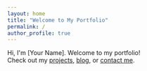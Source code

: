 ```yaml
---
layout: home
title: "Welcome to My Portfolio"
permalink: /
author_profile: true
---
```

Hi, I'm [Your Name]. Welcome to my portfolio!  
Check out my [projects](/portfolio/), [blog](/blog/), or [contact me](/contact/).
